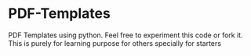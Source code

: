 # PDF-Templates
PDF Templates using python. 
Feel free to experiment this code or fork it. 
This is purely for learning purpose for others specially for starters 
